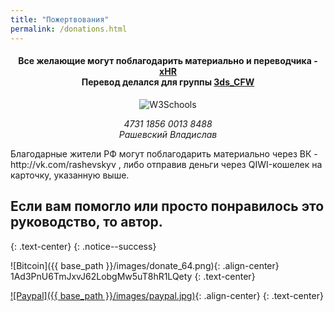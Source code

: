 ```yaml
---
title: "Пожертвования"
permalink: /donations.html
---
```


<h4 align="center">Все желающие могут поблагодарить материально и переводчика - <a href="https://vk.com/rashevskyv">xHR</a><br>Перевод делался для группы <a href="https://vk.com/3ds_cfw">3ds_CFW</a></h4>

<div align="center">
<img border="0" alt="W3Schools" src="https://raw.githubusercontent.com/rashevskyv/3ds_cfw/master/p24.jpg">
<p align="center"><i>4731 1856 0013 8488<br>Рашевский Владислав
</i></p></div>
Благодарные жители РФ могут поблагодарить материально через ВК - http://vk.com/rashevskyv , либо отправив деньги через QIWI-кошелек на карточку, указанную выше.

## Если вам помогло или просто понравилось это руководство, то автор.

{: .text-center}
{: .notice--success}

![Bitcoin]({{ base_path }}/images/donate_64.png){: .align-center}
1Ad3PnU6TmJxvJ62LobgMw5uT8hR1LQety
{: .text-center}

[![Paypal]({{ base_path }}/images/paypal.jpg)](https://www.paypal.me/plailect/15){: .align-center}
{: .text-center}